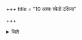 +++
title = "10 अश्वः श्वेतो दक्षिणा"

+++

<details><summary>थिते</summary>

अश्वः श्वेतो दक्षिणा । स ब्रह्मणे देयः १०
</details>
